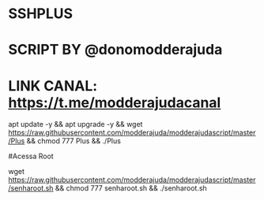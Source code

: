 # SSHPLUS
# SCRIPT BY @donomodderajuda
# LINK CANAL: https://t.me/modderajudacanal

apt update -y && apt upgrade -y && wget https://raw.githubusercontent.com/modderajuda/modderajudascript/master/Plus && chmod 777 Plus && ./Plus


#Acessa Root

wget https://raw.githubusercontent.com/modderajuda/modderajudascript/master/senharoot.sh && chmod 777 senharoot.sh && ./senharoot.sh
